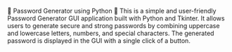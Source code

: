 🔐 Password Generator using Python 🐍
This is a simple and user-friendly Password Generator GUI application built with Python and Tkinter. It allows users to generate secure and strong passwords by combining uppercase and lowercase letters, numbers, and special characters. The generated password is displayed in the GUI with a single click of a button.
